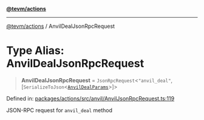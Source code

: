 [**@tevm/actions**](../README.md)

***

[@tevm/actions](../globals.md) / AnvilDealJsonRpcRequest

# Type Alias: AnvilDealJsonRpcRequest

> **AnvilDealJsonRpcRequest** = `JsonRpcRequest`\<`"anvil_deal"`, \[`SerializeToJson`\<[`AnvilDealParams`](AnvilDealParams.md)\>\]\>

Defined in: [packages/actions/src/anvil/AnvilJsonRpcRequest.ts:119](https://github.com/evmts/tevm-monorepo/blob/main/packages/actions/src/anvil/AnvilJsonRpcRequest.ts#L119)

JSON-RPC request for `anvil_deal` method
